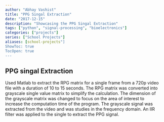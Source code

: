 ```yaml
---
author: "Abhay Vashist"
title: "PPG Singal Extraction"
date: "2017-12-15"
description: "Showcasing the PPG Singal Extraction"
tags: ["python", "signal-processing", "bioelectronics"]
categories: ["projects"]
series: ["School Projects"]
aliases: [school-projects"]
ShowToc: true
TocOpen: true
---
```


## PPG singal Extraction

Used Matlab to extract the RPG matrix for a single frame from a 720p video file with a duration of 10 to 15 seconds. The RPG matrix was converted into grayscale single value matrix to simplify the calculation. The dimension of the grayscale matrix was changed to focus on the area of interest to increase the computation time of the program. The grayscale signal was extracted from the video and was studies in the frequency domain. An IIR filter was applied to the single to extract the PPG signal. 